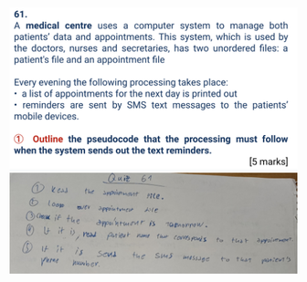 ![](https://github.com/AleksandarDzudzevic/Unit-4-/blob/main/quiz061text.png)
![](https://github.com/AleksandarDzudzevic/Unit-4-/blob/main/quiz061work.jpg)
